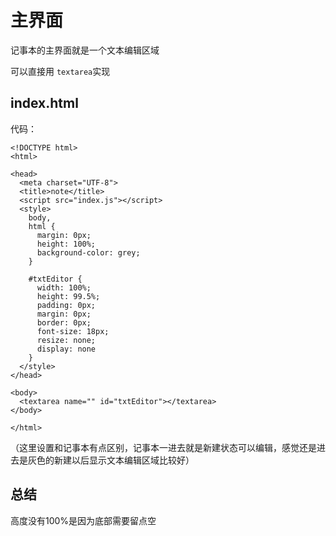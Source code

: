 # 主界面
记事本的主界面就是一个文本编辑区域

可以直接用 `textarea`实现

## index.html

代码：
```
<!DOCTYPE html>
<html>

<head>
  <meta charset="UTF-8">
  <title>note</title>
  <script src="index.js"></script>
  <style>
    body,
    html {
      margin: 0px;
      height: 100%;
      background-color: grey;
    }

    #txtEditor {
      width: 100%;
      height: 99.5%;
      padding: 0px;
      margin: 0px;
      border: 0px;
      font-size: 18px;
      resize: none;
      display: none
    }
  </style>
</head>

<body>
  <textarea name="" id="txtEditor"></textarea>
</body>

</html>
```

（这里设置和记事本有点区别，记事本一进去就是新建状态可以编辑，感觉还是进去是灰色的新建以后显示文本编辑区域比较好）

## 总结

高度没有100%是因为底部需要留点空
